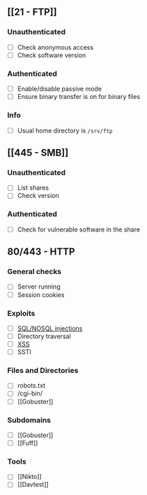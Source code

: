 ## [[21 - FTP]]
### Unauthenticated
- [ ] Check anonymous access
- [ ] Check software version
### Authenticated
- [ ] Enable/disable passive mode
- [ ] Ensure binary transfer is on for binary files
### Info
- [ ] Usual home directory is `/srv/ftp`

## [[445 - SMB]]
### Unauthenticated
- [ ] List shares
- [ ] Check version
### Authenticated
- [ ] Check for vulnerable software in the share

## 80/443 - HTTP
### General checks
- [ ] Server running
- [ ] Session cookies
### Exploits
- [ ] [SQL/NOSQL injections](SQL)
- [ ] Directory traversal 
- [ ] [XSS](XSS)
- [ ] SSTI 
### Files and Directories
- [ ] robots.txt
- [ ] /cgi-bin/
- [ ] [[Gobuster]]
### Subdomains
- [ ] [[Gobuster]]
- [ ] [[Fuff]]
### Tools
- [ ] [[Nikto]]
- [ ] [[Davtest]]